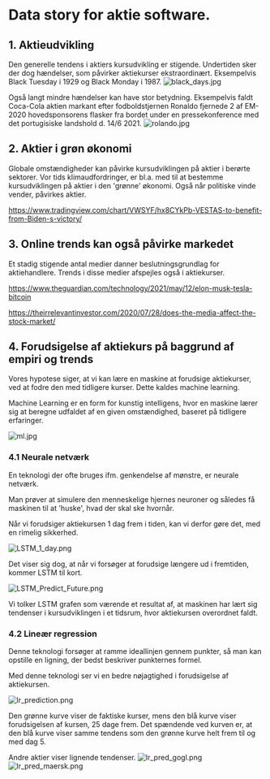 # Data story for aktie software.

## 1. Aktieudvikling

Den generelle tendens i aktiers kursudvikling er stigende. Undertiden sker der dog hændelser, som påvirker aktiekurser ekstraordinært. Eksempelvis Black Tuesday i 1929 og Black Monday i 1987.
![black_days.jpg](../../images/black_days.jpg)

Også langt mindre hændelser kan have stor betydning. Eksempelvis faldt Coca-Cola aktien markant efter fodboldstjernen Ronaldo fjernede 2 af EM-2020 hovedsponsorens flasker fra bordet under en pressekonference med det portugisiske landshold d. 14/6 2021.
![rolando.jpg](../../images/Rolando.jpg)

## 2. Aktier i grøn økonomi

Globale omstændigheder kan påvirke kursudviklingen på aktier i berørte sektorer. Vor tids klimaudfordringer, er bl.a. med til at bestemme kursudviklingen på aktier i den 'grønne' økonomi. Også når politiske vinde vender, påvirkes aktier.

https://www.tradingview.com/chart/VWSYF/hx8CYkPb-VESTAS-to-benefit-from-Biden-s-victory/

## 3. Online trends kan også påvirke markedet

Et stadig stigende antal medier danner beslutningsgrundlag for aktiehandlere. Trends i disse medier afspejles også i aktiekurser.

https://www.theguardian.com/technology/2021/may/12/elon-musk-tesla-bitcoin

https://theirrelevantinvestor.com/2020/07/28/does-the-media-affect-the-stock-market/

## 4. Forudsigelse af aktiekurs på baggrund af empiri og trends

Vores hypotese siger, at vi kan lære en maskine at forudsige aktiekurser, ved at fodre den med tidligere kurser. Dette kaldes machine learning.

Machine Learning er en form for kunstig intelligens, hvor en maskine lærer sig at beregne udfaldet af en given omstændighed, baseret på tidligere erfaringer.

![ml.jpg](../../images/ml.jpg)

### 4.1 Neurale netværk

En teknologi der ofte bruges ifm. genkendelse af mønstre, er neurale netværk.

Man prøver at simulere den menneskelige hjernes neuroner og således få maskinen til at 'huske', hvad der skal ske hvornår.

Når vi forudsiger aktiekursen 1 dag frem i tiden, kan vi derfor gøre det, med en rimelig sikkerhed.

![LSTM_1_day.png](../../images/LSTM_1_day.png)

Det viser sig dog, at når vi forsøger at forudsige længere ud i fremtiden, kommer LSTM til kort.

![LSTM_Predict_Future.png](../../images/LSTM_Predict_Future.png)

Vi tolker LSTM grafen som værende et resultat af, at maskinen har lært sig tendenser i kursudviklingen i et tidsrum, hvor aktiekursen overordnet faldt.

### 4.2 Lineær regression

Denne teknologi forsøger at ramme ideallinjen gennem punkter, så man kan opstille en ligning, der bedst beskriver punkternes formel.

Med denne teknologi ser vi en bedre nøjagtighed i forudsigelse af aktiekursen.

![lr_prediction.png](../../images/lr_prediction.png)

Den grønne kurve viser de faktiske kurser, mens den blå kurve viser forudsigelsen af kursen, 25 dage frem. Det spændende ved kurven er, at den blå kurve viser samme tendens som den grønne kurve helt frem til og med dag 5.

Andre aktier viser lignende tendenser.
![lr_pred_gogl.png](../../images/lr_pred_gogl.png)
![lr_pred_maersk.png](../../images/lr_pred_maersk.png)

